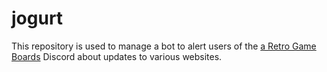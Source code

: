 # jogurt
This repository is used to manage a bot to alert users of the [a Retro Game Boards](https://www.retrogameboards.com) Discord about updates to various websites. 


